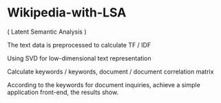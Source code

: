 # Wikipedia-with-LSA
( Latent Semantic Analysis )

The text data is preprocessed to calculate TF / IDF

Using SVD for low-dimensional text representation

Calculate keywords / keywords, document / document correlation matrix

According to the keywords for document inquiries, achieve a simple application front-end, the results show.
